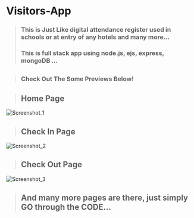 # Visitors-App

>### This is Just Like digital attendance register used in schools or at entry of any hotels and many more...
>### This is full stack app using node.js, ejs, express, mongoDB ...
##
>### Check Out The Some Previews Below!
##

>## Home Page
![Screenshot_1](https://user-images.githubusercontent.com/78845555/149621465-55b7bac3-6d1f-489a-9f27-1c7dd3e01367.jpg)
##

>## Check In Page
![Screenshot_2](https://user-images.githubusercontent.com/78845555/149621533-e0cd7bf8-a61b-4773-b1d8-0bc2b2ef4276.jpg)
##

>## Check Out Page
![Screenshot_3](https://user-images.githubusercontent.com/78845555/149621569-f9951141-ac95-4c7a-870f-ec921a3b8239.jpg)
##

>## And many more pages are there, just simply GO through the CODE... 



